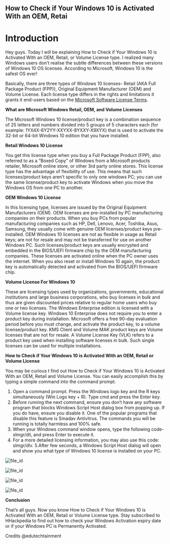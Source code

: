 ## How to Check if Your Windows 10 is Activated With an OEM, Retai
# Introduction 

Hey guys. Today I will be explaining How to Check if Your Windows 10 is Activated With an OEM, Retail, or Volume License type. I realized many Windows users don’t realise the subtle differences between these versions of Windows 10 OS licenses. According to Microsoft, Windows 10 is the safest OS ever!

Basically, there are three types of Windows 10 licenses- Retail (AKA Full Package Product (FPP)), Original Equipment Manufacturer (OEM) and Volume License. Each license type differs in the rights and limitations it grants it end-users based on the [Microsoft Software License Terms](https://www.microsoft.com/en-us/useterms).

**What are Microsoft Windows Retail, OEM, and Volume Licenses**

The Microsoft Windows 10 license/product key is a combination sequence of 25 letters and numbers divided into 5 groups of 5 characters each (for example: 1YX4X-6Y2YY-XXYXX-8YXXY-X9XYX) that is used to activate the 32-bit or 64-bit Windows 10 edition that you have installed.

**Retail Windows 10 License**

You get this license type when you buy a Full Package Product (FPP), also referred to as a “Boxed Copy” of Windows from a Microsoft products retailer, Microsoft online store, or other 3rd party online stores. This license type has the advantage of flexibility of use. This means that such licenses/product keys aren’t specific to only one windows PC; you can use the same license/product key to activate Windows when you move the Windows OS from one PC to another.

**OEM Windows 10 License**

In this licensing type, licenses are issued by the Original Equipment Manufacturers (OEM). OEM licenses are pre-installed by PC manufacturing companies on their products. When you buy PCs from popular manufacturing companies such as HP, Dell, Lenovo, Acer, Toshiba, Asus, Samsung, they usually come with genuine OEM licenses/product keys pre-installed. OEM Windows 10 licenses are not as flexible in usage as Retail keys; are not for resale and may not be transferred for use on another Windows PC.
Such licenses/product keys are usually encrypted and embedded in the BIOS/UEFI firmware chip by the OEM manufacturing companies. These licenses are activated online when the PC owner uses the internet. When you also reset or install Windows 10 again, the product key is automatically detected and activated from the BIOS/UEFI firmware chip.

**Volume License For Windows 10**

These are licensing types used by organizations, governments, educational institutions and large business corporations, who buy licenses in bulk and thus are given discounted prices relative to regular home users who buy one or two licenses.
The Windows Enterprise edition is licensed with a Volume license key. Windows 10 Enterprise does not require you to enter a product key during installation. Microsoft offers a free 90-day evaluation period before you must change, and activate the product key, to a volume license/product key. KMS Client and Volume MAK product keys are Volume licenses that are not for resale. A Volume License Key (VLK) refers to a product key used when installing software licenses in bulk. Such single licenses can be used for multiple installations.

**How to Check if Your Windows 10 is Activated With an OEM, Retail or Volume License**

You may be curious t find out How to Check if Your Windows 10 is Activated With an OEM, Retail and Volume License. You can easily accomplish this by typing a simple command into the command prompt.

1. Open a command prompt. Press the Windows logo key and the R keys simultaneously (Win Logo key + R). Type cmd and press the Enter key.
2. Before running the next command, ensure you don’t have any software program that blocks Windows Script Host dialog box from popping up. If you do have, ensure you disable it. One of the popular programs that disable this feature is Smadav Antivitrus. The commands you will be running is totally harmless and 100% safe.
3. When your Windows command window opens, type the following code- slmgr/dli, and press Enter to execute it.
4. For a more detailed licensing information, you may also use this code: slmgr/dlv.
5.After few seconds, a Windows Script Host dialog will open and show you what type of Windows 10 license is installed on your PC.

![file_id](https://edutechtainment.com/wp-content/uploads/2020/12/License-1.jpg)

![file_id](https://edutechtainment.com/wp-content/uploads/2020/12/License-2-700x341.jpg)

![file_id](https://edutechtainment.com/wp-content/uploads/2020/12/License-3.jpg)

![file_id](https://edutechtainment.com/wp-content/uploads/2020/12/License-4-700x407.jpg)

**Conclusion**

That’s all guys. Now you know How to Check if Your Windows 10 is Activated With an OEM, Retail or Volume License type. Stay subscribed to HHackpedia to find out how to check your Windows Activation expiry date or if your Windows PC is Permanently Activated.

Credits @edutechtainment

